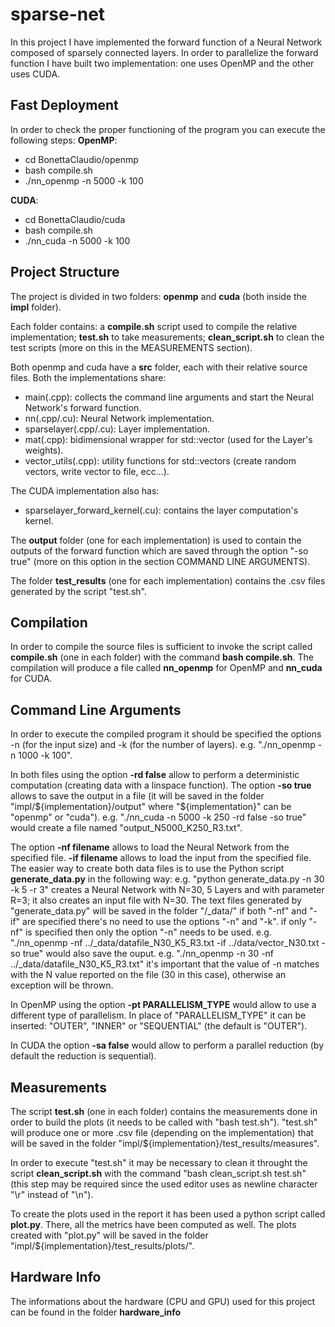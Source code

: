 # sparse-net
In this project I have implemented the forward function of a Neural Network composed of sparsely connected layers. In order to parallelize the forward function I have built two implementation: one uses OpenMP and the other uses CUDA.

## Fast Deployment
In order to check the proper functioning of the program you can execute the following steps:
**OpenMP**:
- cd BonettaClaudio/openmp
- bash compile.sh
- ./nn_openmp -n 5000 -k 100

**CUDA**:
- cd BonettaClaudio/cuda
- bash compile.sh
- ./nn_cuda -n 5000 -k 100

## Project Structure
The project is divided in two folders: **openmp** and **cuda** (both inside the **impl** folder).

Each folder contains: a **compile.sh** script used to compile the relative implementation; **test.sh** to take measurements; **clean_script.sh** to clean the test scripts (more on this in the MEASUREMENTS section).

Both openmp and cuda have a **src** folder, each with their relative source files.
Both the implementations share:
- main(.cpp): collects the command line arguments and start the Neural Network's forward function.
- nn(.cpp/.cu): Neural Network implementation.
- sparselayer(.cpp/.cu): Layer implementation.
- mat(.cpp): bidimensional wrapper for std::vector (used for the Layer's weights).
- vector_utils(.cpp): utility functions for std::vectors (create random vectors, write vector to file, ecc...).

The CUDA implementation also has:
- sparselayer_forward_kernel(.cu): contains the layer computation's kernel.

The **output** folder (one for each implementation) is used to contain the outputs of the forward function which are saved through the option "-so true" (more on this option in the section COMMAND LINE ARGUMENTS).

The folder **test_results** (one for each implementation) contains the .csv files generated by the script "test.sh".

## Compilation
In order to compile the source files is sufficient to invoke the script called **compile.sh** (one in each folder) with the command **bash compile.sh**.
The compilation will produce a file called **nn_openmp** for OpenMP and **nn_cuda** for CUDA.

## Command Line Arguments
In order to execute the compiled program it should be specified the options -n (for the input size) and -k (for the number of layers).
e.g. "./nn_openmp -n 1000 -k 100".

In both files using the option **-rd false** allow to perform a deterministic computation (creating data with a linspace function).
The option **-so true** allows to save the output in a file (it will be saved in the folder "impl/${implementation}/output" where "${implementation}" can be "openmp" or "cuda").
e.g. "./nn_cuda -n 5000 -k 250 -rd false -so true" would create a file named "output_N5000_K250_R3.txt".

The option **-nf filename** allows to load the Neural Network from the specified file. **-if filename** allows to load the input from the specified file.
The easier way to create both data files is to use the Python script **generate_data.py** in the following way:
e.g. "python generate_data.py -n 30 -k 5 -r 3" creates a Neural Network with N=30, 5 Layers and with parameter R=3; it also creates an input file with N=30.
The text files generated by "generate_data.py" will be saved in the folder "/_data/"
if both "-nf" and "-if" are specified there's no need to use the options "-n" and "-k".
if only "-nf" is specified then only the option "-n" needs to be used.
e.g. "./nn_openmp -nf ../_data/datafile_N30_K5_R3.txt -if ../data/vector_N30.txt -so true" would also save the ouput.
e.g. "./nn_openmp -n 30 -nf ../_data/datafile_N30_K5_R3.txt" it's important that the value of -n matches with the N value reported on the file (30 in this case), otherwise an exception will be thrown.

In OpenMP using the option **-pt PARALLELISM_TYPE** would allow to use a different type of parallelism. In place of "PARALLELISM_TYPE" it can be inserted: "OUTER", "INNER" or "SEQUENTIAL" (the default is "OUTER").

In CUDA the option **-sa false** would allow to perform a parallel reduction (by default the reduction is sequential).

## Measurements
The script **test.sh** (one in each folder) contains the measurements done in order to build the plots (it needs to be called with "bash test.sh"). "test.sh" will produce one or more .csv file (depending on the implementation) that will be saved in the folder "impl/${implementation}/test_results/measures".

In order to execute "test.sh" it may be necessary to clean it throught the script **clean_script.sh** with the command "bash clean_script.sh test.sh" (this step may be required since the used editor uses as newline character "\r" instead of "\n").

To create the plots used in the report it has been used a python script called **plot.py**. There, all the metrics have been computed as well.
The plots created with "plot.py" will be saved in the folder "impl/${implementation}/test_results/plots/".

## Hardware Info
The informations about the hardware (CPU and GPU) used for this project can be found in the folder **hardware_info**
